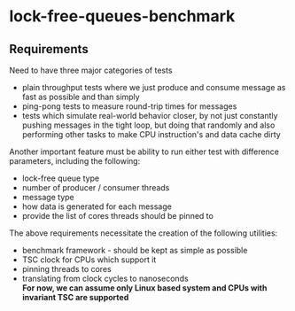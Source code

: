 # lock-free-queues-benchmark

## Requirements  

Need to have three major categories of tests
 - plain throughput tests where we just produce and consume message as fast as possible and than simply 
 - ping-pong tests to measure round-trip times for messages
 - tests which simulate real-world behavior closer, by not just constantly pushing messages in the tight loop, but doing that randomly and also performing other tasks to make CPU instruction's and data cache dirty
  

Another important feature must be ability to run either test with difference parameters, including the following:
  - lock-free queue type
  - number of producer / consumer threads
  - message type
  - how data is generated for each message
  - provide the list of cores threads should be pinned to

The above requirements necessitate the creation of the following utilities:
  - benchmark framework - should be kept as simple as possible
  - TSC clock for CPUs which support it
  - pinning threads to cores
  - translating from clock cycles to nanoseconds  
**For now, we can assume only Linux based system and CPUs with invariant TSC are supported**